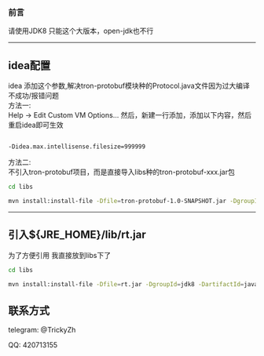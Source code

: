 ### 前言

请使用JDK8 只能这个大版本，open-jdk也不行

-----
## idea配置

idea 添加这个参数,解决tron-protobuf模块种的Protocol.java文件因为过大编译不成功/报错问题<br/>
方法一:<br/>
Help -> Edit Custom VM Options... 然后，新建一行添加，添加以下内容，然后重启idea即可生效
```config

-Didea.max.intellisense.filesize=999999

```
方法二:<br/>
不引入tron-protobuf项目，而是直接导入libs种的tron-protobuf-xxx.jar包
```bash
cd libs

mvn install:install-file -Dfile=tron-protobuf-1.0-SNAPSHOT.jar -DgroupId=org.tron -DartifactId=tron-protobuf -Dversion=1.0-SNAPSHOT -Dpackaging=jar

```

-----

## 引入${JRE_HOME}/lib/rt.jar

为了方便引用 我直接放到libs下了

```bash
cd libs

mvn install:install-file -Dfile=rt.jar -DgroupId=jdk8 -DartifactId=java-rt -Dversion=1.8 -Dpackaging=jar

```



## 联系方式

telegram: @TrickyZh

QQ: 420713155